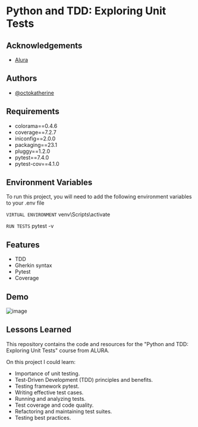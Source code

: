 
# Python and TDD: Exploring Unit Tests




## Acknowledgements

 - [Alura](https://cursos.alura.com.br/course/python-tdd-explorando-testes-unitarios)



## Authors

- [@octokatherine](https://github.com/BrunoDivino)


## Requirements

- colorama==0.4.6
- coverage==7.2.7
- iniconfig==2.0.0
- packaging==23.1
- pluggy==1.2.0
- pytest==7.4.0
- pytest-cov==4.1.0



## Environment Variables

To run this project, you will need to add the following environment variables to your .env file

`VIRTUAL ENVIRONMENT`
venv\Scripts\activate

`RUN TESTS`
pytest -v 


## Features

- TDD 
- Gherkin syntax
- Pytest
- Coverage

## Demo


![image](https://github.com/tiagoc0sta/TDD_ALURA_/assets/63982700/422f84f2-4232-4363-adbc-d3d154dc24b4)

## Lessons Learned

This repository contains the code and resources for the "Python and TDD: Exploring Unit Tests" course from ALURA.

On this project I could learn:

- Importance of unit testing.
- Test-Driven Development (TDD) principles and benefits.
- Testing framework pytest.
- Writing effective test cases.
- Running and analyzing tests.
- Test coverage and code quality.
- Refactoring and maintaining test suites.
- Testing best practices.